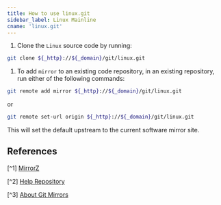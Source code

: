 ```yaml
---
title: How to use linux.git
sidebar_label: Linux Mainline
cname: 'linux.git'
---
```


1. Clone the `Linux` source code by running:

```bash varcode
git clone ${_http}://${_domain}/git/linux.git
```

 
1. To add `mirror` to an existing code repository, in an existing repository, run either of the following commands:

```bash varcode
git remote add mirror ${_http}://${_domain}/git/linux.git
```

or

```bash varcode
git remote set-url origin ${_http}://${_domain}/git/linux.git
```

This will set the default upstream to the current software mirror site.

## References

[^1] [MirrorZ](https://mirrors.cernet.edu.cn/about) 

[^2] [Help Repository](https://github.com/mirrorz-org/mirrorz-help) 

[^3] [About Git Mirrors](https://chat.openai.com/c/about-git) 

